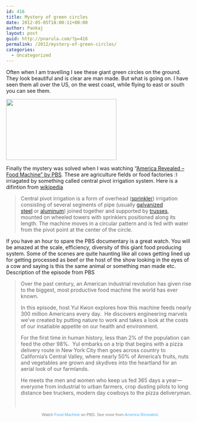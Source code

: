 ```yaml
---
id: 416
title: Mystery of green circles
date: 2012-05-05T18:00:11+00:00
author: Pankaj
layout: post
guid: http://pnarula.com/?p=416
permalink: /2012/mystery-of-green-circles/
categories:
  - Uncategorized
---
```

Often when I am travelling I see these giant green circles on the ground. They look beautiful and is clear are man made. But what is going on. I have seen them all over the US, on the west coast, while flying to east or south you can see them.

<a href="/2012-05-05-10-36-15_AMERICA-REVEALED-In-Search-of-the-Traditional-Farm-PBS-YouTube.png" onclick="_gaq.push(['_trackEvent', 'outbound-article', 'http://pnarula.com/assets/2012-05-05-10-36-15_AMERICA-REVEALED-In-Search-of-the-Traditional-Farm-PBS-YouTube.png', '']);" ><img class="aligncenter size-medium wp-image-418" title="2012-05-05 10-36-15_AMERICA REVEALED  In Search of the Traditional Farm  PBS - YouTube" src="/images/2012-05-05-10-36-15_AMERICA-REVEALED-In-Search-of-the-Traditional-Farm-PBS-YouTube-300x166.png" alt="" width="300" height="166" /></a>

Finally the mystery was solved when I was watching &#8220;<a href="http://www.pbs.org/america-revealed/episode/1/" onclick="_gaq.push(['_trackEvent', 'outbound-article', 'http://www.pbs.org/america-revealed/episode/1/', 'America Revealed &#8211; Food Machine&#8221; by PBS']);" title="America Revealed - The food machine"  target="_blank">America Revealed &#8211; Food Machine&#8221; by PBS</a>. These are agriculture fields or food factories  <img src="http://pnarula.com/wp/wp-includes/images/smilies/simple-smile.png" alt=":)" class="wp-smiley" style="height: 1em; max-height: 1em;" />irriagated by something called central pivot irrigation system. Here is a difintion from <a href="http://en.wikipedia.org/wiki/Center_pivot_irrigation" onclick="_gaq.push(['_trackEvent', 'outbound-article', 'http://en.wikipedia.org/wiki/Center_pivot_irrigation', 'wikipedia']);" title="Center Pivot Irrigation"  target="_blank">wikipedia</a>

> Central pivot irrigation is a form of overhead (<a href="http://en.wikipedia.org/wiki/Irrigation_sprinkler" onclick="_gaq.push(['_trackEvent', 'outbound-article', 'http://en.wikipedia.org/wiki/Irrigation_sprinkler', 'sprinkler']);" title="Irrigation sprinkler">sprinkler</a>) irrigation consisting of several segments of pipe (usually <a href="http://en.wikipedia.org/wiki/Galvanized_steel" onclick="_gaq.push(['_trackEvent', 'outbound-article', 'http://en.wikipedia.org/wiki/Galvanized_steel', 'galvanized steel']);" title="Galvanized steel">galvanized steel</a> or <a href="http://en.wikipedia.org/wiki/Aluminum" onclick="_gaq.push(['_trackEvent', 'outbound-article', 'http://en.wikipedia.org/wiki/Aluminum', 'aluminum']);" title="Aluminum">aluminum</a>) joined together and supported by <a href="http://en.wikipedia.org/wiki/Truss" onclick="_gaq.push(['_trackEvent', 'outbound-article', 'http://en.wikipedia.org/wiki/Truss', 'trusses']);" title="Truss">trusses</a>, mounted on wheeled towers with sprinklers positioned along its length. The machine moves in a circular pattern and is fed with water from the pivot point at the center of the circle.

If you have an hour to spare the PBS documentary is a great watch. You will be amazed at the scale, efficiency, diversity of this giant food producing system. Some of the scenes are quite haunting like all cows getting lined up for getting processed as beef or the host of the show looking in the eyes of a cow and saying is this the same animal or something man made etc. Description of the episode from PBS

> Over the past century, an American industrial revolution has given rise to the biggest, most productive food machine the world has ever known.
> 
> In this episode, host Yul Kwon explores how this machine feeds nearly 300 million Americans every day.  He discovers engineering marvels we’ve created by putting nature to work and takes a look at the costs of our insatiable appetite on our health and environment.
> 
> For the first time in human history, less than 2% of the population can feed the other 98%.  Yul embarks on a trip that begins with a pizza delivery route in New York City then goes across country to California’s Central Valley, where nearly 50% of America’s fruits, nuts and vegetables are grown and skydives into the heartland for an aerial look of our farmlands.
> 
> He meets the men and women who keep us fed 365 days a year—everyone from industrial to urban farmers, crop dusting pilots to long distance bee truckers, modern day cowboys to the pizza deliveryman.
> 
> &nbsp;



<p style="font-size: 11px; font-family: Arial, Helvetica, sans-serif; color: #808080; margin-top: 5px; background: transparent; text-align: center; width: 512px;">
  Watch <a href="http://video.pbs.org/video/2214315175" onclick="_gaq.push(['_trackEvent', 'outbound-article', 'http://video.pbs.org/video/2214315175', 'Food Machine']);" style="text-decoration: none !important; font-weight: normal !important; height: 13px; color: #4eb2fe !important;"  target="_blank">Food Machine</a> on PBS. See more from <a href="http://www.pbs.org/america-revealed/" onclick="_gaq.push(['_trackEvent', 'outbound-article', 'http://www.pbs.org/america-revealed/', 'America Revealed.']);" style="text-decoration: none !important; font-weight: normal !important; height: 13px; color: #4eb2fe !important;"  target="_blank">America Revealed.</a>
</p>